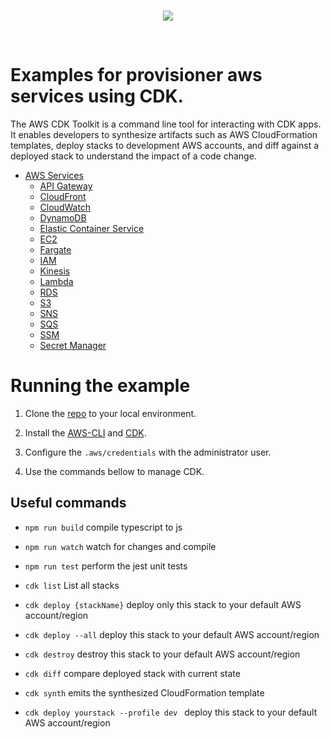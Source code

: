 <br/>
<p align="center">
  <img src="https://raw.githubusercontent.com/donnemartin/data-science-ipython-notebooks/master/images/aws.png">
</p>
<br/>

# Examples for provisioner aws services using CDK.
The AWS CDK Toolkit is a command line tool for interacting with CDK apps. It enables developers to synthesize artifacts such as AWS CloudFormation templates, deploy stacks to development AWS accounts, and diff against a deployed stack to understand the impact of a code change.


* [AWS Services](#open-source-repos)
    * [API Gateway](#api-gateway)
    * [CloudFront](#cloudfront)
    * [CloudWatch](#cloudwatch)
    * [DynamoDB](#dynamodb)
    * [Elastic Container Service](#elastic-container-service)
    * [EC2](#ec2)
    * [Fargate](#fargate)
    * [IAM](#iam)
    * [Kinesis](#kinesis)
    * [Lambda](#lambda)
    * [RDS](#rds)
    * [S3](#s3)
    * [SNS](#sns)
    * [SQS](#sqs)
    * [SSM](#ssm)
    * [Secret Manager](#secret-manager)


# Running the example

1. Clone the [repo](https://github.com/igormgomes/aws-cdk-demo-ts) to your local environment.

2. Install the [AWS-CLI](https://docs.aws.amazon.com/cli/latest/userguide/getting-started-install.html) and [CDK](https://docs.aws.amazon.com/cdk/v2/guide/cli.html).

3. Configure the ```.aws/credentials``` with the administrator user.

4. Use the commands bellow to manage CDK. 
## Useful commands

* `npm run build`       compile typescript to js
* `npm run watch`       watch for changes and compile
* `npm run test`        perform the jest unit tests
* `cdk list`            List all stacks
* `cdk deploy {stackName}`    deploy only this stack to your default AWS account/region
* `cdk deploy --all`    deploy this stack to your default AWS account/region
* `cdk destroy`         destroy this stack to your default AWS account/region
* `cdk diff`            compare deployed stack with current state
* `cdk synth`           emits the synthesized CloudFormation template

* `cdk deploy yourstack --profile dev `   deploy this stack to your default AWS account/region